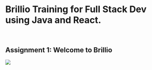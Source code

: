 <h1>Brillio Training for Full Stack Dev using Java and React.</h1>
<br>
<h2>Assignment 1: Welcome to Brillio</h2>
<img src="https://media.discordapp.net/attachments/875627289637953539/876709821250957312/unknown.png?width=846&height=670">
